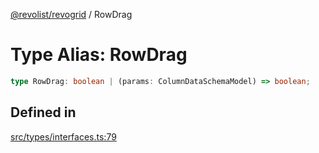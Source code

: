 [@revolist/revogrid](README.md) / RowDrag

# Type Alias: RowDrag

```ts
type RowDrag: boolean | (params: ColumnDataSchemaModel) => boolean;
```

## Defined in

[src/types/interfaces.ts:79](https://github.com/revolist/revogrid/blob/6957d67da887b25ac544cadb80669dc782e7d7d6/src/types/interfaces.ts#L79)
